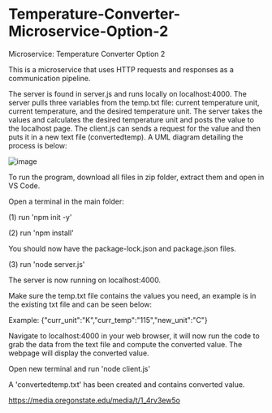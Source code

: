 # Temperature-Converter-Microservice-Option-2
Microservice: Temperature Converter Option 2

This is a microservice that uses HTTP requests and responses as a communication pipeline.

The server is found in server.js and runs locally on localhost:4000. The server pulls three variables from the temp.txt file: current temperature unit, current temperature, and the desired temperature unit. The server takes the values and calculates the desired temperature unit and posts the value to the localhost page. The client.js can sends a request for the value and then puts it in a new text file (convertedtemp). A UML diagram detailing the process is below:

![image](https://user-images.githubusercontent.com/86200364/198917524-9bf38be9-e500-4d51-8091-1b0c80920538.png)

To run the program, download all files in zip folder, extract them and open in VS Code. 

Open a terminal in the main folder:

(1) run 'npm init -y'

(2) run 'npm install'

You should now have the package-lock.json and package.json files. 

(3) run 'node server.js'

The server is now running on localhost:4000.

Make sure the temp.txt file contains the values you need, an example is in the existing txt file and can be seen below:

Example: {"curr_unit":"K","curr_temp":"115","new_unit":"C"}

Navigate to localhost:4000 in your web browser, it will now run the code to grab the data from the text file and compute the converted value. The webpage will display the converted value.

Open new terminal and run 'node client.js'

A 'convertedtemp.txt' has been created and contains converted value.

https://media.oregonstate.edu/media/t/1_4rv3ew5o
